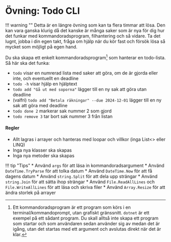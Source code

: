 # Övning: Todo CLI

!!! warning ""
    Detta är en längre övning som kan ta flera timmar att lösa. Den kan vara ganska klurig då det kanske är många saker som är nya för dig hur det funkar med kommandoradsprogram, filhantering och så vidare. Ta det lugnt, jobba i din egen takt, fråga om hjälp när du kör fast och försök lösa så mycket som möjligt på egen hand.

Du ska skapa ett enkelt kommandoradsprogram[^1] som hanterar en todo-lista.
Så här ska det funka:

* `todo` visar en numrerad lista med saker att göra, om de är gjorda eller inte, och eventuellt en deadline
* `todo -h` visar hjälp en hjälptext
* `todo add "Gå ut med soporna"` lägger till en ny sak att göra utan deadline
* (valfri) `todo add "Betala räkningar" --due 2024-12-01` lägger till en ny sak att göra med deadline
* `todo done 2` markerar sak nummer 2 som gjord
* `todo remove 3` tar bort sak nummer 3 från listan

#### Regler

* Allt lagras i arrayer och hanteras med loopar och villkor (inga List<> eller LINQ)
* Inga nya klasser ska skapas
* Inga nya metoder ska skapas

!!! tip "Tips"
    * Använd `args` för att läsa in kommandoradsargument
    * Använd `DateTime.TryParse` för att tolka datum
    * Använd `DateTime.Now` för att få dagens datum
    * Använd `string.Split` för att dela upp strängar
    * Använd `string.Join` för att sätta ihop strängar
    * Använd `File.ReadAllLines` och `File.WriteAllLines` för att läsa och skriva filer
    * Använd `Array.Resize` för att ändra storlek på arrayer

[^1]: Ett kommandoradsprogram är ett program som körs i en terminal/kommandoprompt, utan grafiskt gränssnitt. `dotnet` är ett exempel på ett sådant program. Du skall alltså inte skapa ett program som startar och som användaren sedan använder sig av medan det är igång, utan det startas med ett argument och avslutas direkt när det är klar.